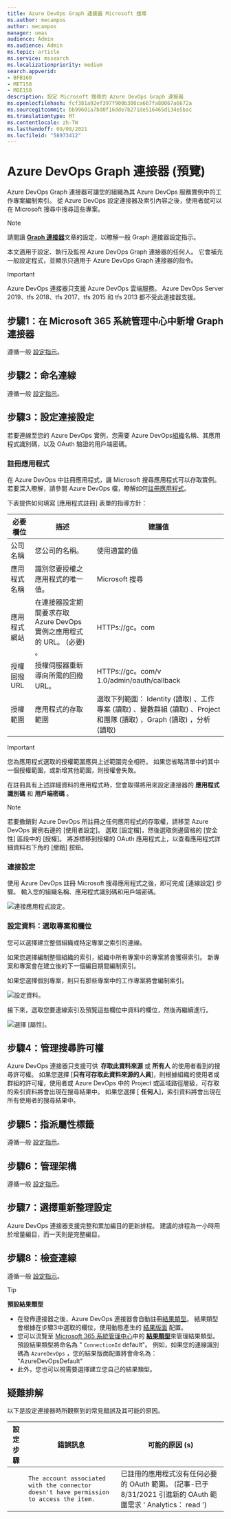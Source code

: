 ```yaml
---
title: Azure DevOps Graph 連接器 Microsoft 搜尋
ms.author: mecampos
author: mecampos
manager: umas
audience: Admin
ms.audience: Admin
ms.topic: article
ms.service: mssearch
ms.localizationpriority: medium
search.appverid:
- BFB160
- MET150
- MOE150
description: 設定 Microsoft 搜尋的 Azure DevOps Graph 連接器
ms.openlocfilehash: fcf381a92ef397f900b300ca667fa80067a6672a
ms.sourcegitcommit: bb99601a7bd0f16dde7b271de516465d134e5bac
ms.translationtype: MT
ms.contentlocale: zh-TW
ms.lasthandoff: 09/08/2021
ms.locfileid: "58973412"
---
```

<!---Previous ms.author: shgrover --->

# <a name="azure-devops-graph-connector-preview"></a>Azure DevOps Graph 連接器 (預覽) 

Azure DevOps Graph 連接器可讓您的組織為其 Azure DevOps 服務實例中的工作專案編制索引。 從 Azure DevOps 設定連接器及索引內容之後，使用者就可以在 Microsoft 搜尋中搜尋這些專案。

> [!NOTE]
> 請閱讀 [**Graph 連接器**](configure-connector.md)文章的設定，以瞭解一般 Graph 連接器設定指示。

本文適用于設定、執行及監視 Azure DevOps Graph 連接器的任何人。 它會補充一般設定程式，並顯示只適用于 Azure DevOps Graph 連接器的指令。

>[!IMPORTANT]
>Azure DevOps 連接器只支援 Azure DevOps 雲端服務。 Azure DevOps Server 2019、tfs 2018、tfs 2017、tfs 2015 和 tfs 2013 都不受此連接器支援。

<!---## Before you get started-->

<!---Insert "Before you get started" recommendations for this data source-->

## <a name="step-1-add-a-graph-connector-in-the-microsoft-365-admin-center"></a>步驟1：在 Microsoft 365 系統管理中心中新增 Graph 連接器

遵循一般 [設定指示](./configure-connector.md)。
<!---If the above phrase does not apply, delete it and insert specific details for your data source that are different from general setup 
instructions.-->

## <a name="step-2-name-the-connection"></a>步驟2：命名連線

遵循一般 [設定指示](./configure-connector.md)。
<!---If the above phrase does not apply, delete it and insert specific details for your data source that are different from general setup 
instructions.-->

## <a name="step-3-configure-the-connection-settings"></a>步驟3：設定連接設定

若要連線至您的 Azure DevOps 實例，您需要 Azure DevOps[組織](/azure/devops/organizations/accounts/create-organization)名稱、其應用程式識別碼，以及 OAuth 驗證的用戶端密碼。

### <a name="register-an-app"></a>註冊應用程式

在 Azure DevOps 中註冊應用程式，讓 Microsoft 搜尋應用程式可以存取實例。 若要深入瞭解，請參閱 Azure DevOps 檔，瞭解如何[註冊應用程式](/azure/devops/integrate/get-started/authentication/oauth?preserve-view=true&view=azure-devops#register-your-app)。

下表提供如何填寫 [應用程式註冊] 表單的指導方針：

必要欄位 | 描述 | 建議值
--- | --- | ---
| 公司名稱         | 您公司的名稱。 | 使用適當的值   |
| 應用程式名稱     | 識別您要授權之應用程式的唯一值。    | Microsoft 搜尋     |
| 應用程式網站  | 在連接器設定期間要求存取 Azure DevOps 實例之應用程式的 URL。  (必要) 。  | HTTPs://<span>gc。</span>com
| 授權回撥 URL        | 授權伺服器重新導向所需的回撥 URL。 | HTTPs://<span>gc。</span>com/v 1.0/admin/oauth/callback|
| 授權範圍 | 應用程式的存取範圍 | 選取下列範圍： Identity (讀取) 、工作專案 (讀取) 、變數群組 (讀取) 、Project 和團隊 (讀取) ，Graph (讀取) ，分析 (讀取) |

>[!IMPORTANT]
>您為應用程式選取的授權範圍應與上述範圍完全相符。 如果您省略清單中的其中一個授權範圍，或新增其他範圍，則授權會失敗。

在註冊具有上述詳細資料的應用程式時，您會取得將用來設定連接器的 **應用程式識別碼** 和 **用戶端密碼** 。

>[!NOTE]
>若要撤銷對 Azure DevOps 所註冊之任何應用程式的存取權，請移至 Azure DevOps 實例右邊的 [使用者設定]。 選取 [設定檔]，然後選取側邊窗格的 [安全性] 區段中的 [授權]。 將游標移到授權的 OAuth 應用程式上，以查看應用程式詳細資料右下角的 [撤銷] 按鈕。

### <a name="connection-settings"></a>連接設定

使用 Azure DevOps 註冊 Microsoft 搜尋應用程式之後，即可完成 [連線設定] 步驟。 輸入您的組織名稱、應用程式識別碼和用戶端密碼。

![連接應用程式設定。](media/ADO_Connection_settings_2.png)

### <a name="configure-data-select-projects-and-fields"></a>設定資料：選取專案和欄位

您可以選擇建立整個組織或特定專案之索引的連線。

如果您選擇編制整個組織的索引，組織中所有專案中的專案將會獲得索引。 新專案和專案會在建立後的下一個編目期間編制索引。

如果您選擇個別專案，則只有那些專案中的工作專案將會編制索引。

![設定資料。](media/ADO_Configure_data.png)

接下來，選取您要連線索引及預覽這些欄位中資料的欄位，然後再繼續進行。

![選擇 [屬性]。](media/ADO_choose_properties.png)

## <a name="step-4-manage-search-permissions"></a>步驟4：管理搜尋許可權

Azure DevOps 連接器只支援可供  **存取此資料來源** 或 **所有人** 的使用者看到的搜尋許可權。 如果您選擇 [**只有可存取此資料來源的人員**]，則根據組織的使用者或群組的許可權，使用者或 Azure DevOps 中的 Project 或區域路徑層級，可存取的索引資料將會出現在搜尋結果中。 如果您選擇 [ **任何人**]，索引資料將會出現在所有使用者的搜尋結果中。

## <a name="step-5-assign-property-labels"></a>步驟5：指派屬性標籤

遵循一般 [設定指示](./configure-connector.md)。

## <a name="step-6-manage-schema"></a>步驟6：管理架構

遵循一般 [設定指示](./configure-connector.md)。

## <a name="step-7-choose-refresh-settings"></a>步驟7：選擇重新整理設定

Azure DevOps 連接器支援完整和累加編目的更新排程。
建議的排程為一小時用於增量編目，而一天則是完整編目。

## <a name="step-8-review-connection"></a>步驟8：檢查連線

遵循一般 [設定指示](./configure-connector.md)。

>[!TIP]
>**預設結果類型**
>* 在發佈連接器之後，Azure DevOps 連接器會自動註冊[結果類型](./customize-search-page.md#step-2-create-result-types)。 結果類型會根據在步驟3中選取的欄位，使用動態產生的 [結果版面](./customize-results-layout.md) 配置。 
>* 您可以流覽至 [Microsoft 365 系統管理中心](https://admin.microsoft.com)中的 [**結果類型**](https://admin.microsoft.com/Adminportal/Home#/MicrosoftSearch/resulttypes)來管理結果類型。 預設結果類型將命名為 " `ConnectionId` default"。 例如，如果您的連線識別碼為 `AzureDevOps` ，您的結果版面配置將會命名為： "AzureDevOpsDefault"
>* 此外，您也可以視需要選擇建立您自己的結果類型。

<!---If the above phrase does not apply, delete it and insert specific details for your data source that are different from general setup 
instructions.-->

## <a name="troubleshooting"></a>疑難排解
以下是設定連接器時所觀察到的常見錯誤及其可能的原因。

| 設定步驟 | 錯誤訊息 | 可能的原因 (s)  |
| ------------ | ------------ | ------------ |
|  | `The account associated with the connector doesn't have permission to access the item.` | 已註冊的應用程式沒有任何必要的 OAuth 範圍。  (記事-已于8/31/2021 引進新的 OAuth 範圍需求 ' Analytics： read ')   |

<!---## Limitations-->
<!---Insert limitations for this data source-->